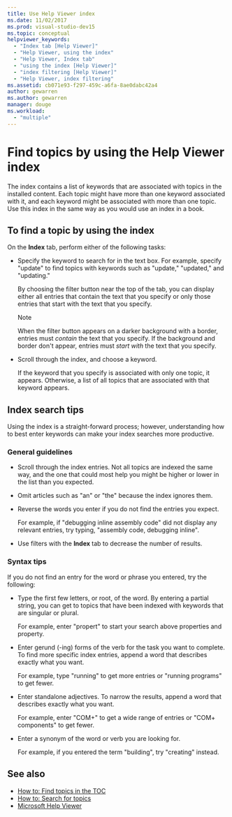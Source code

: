 ```yaml
---
title: Use Help Viewer index
ms.date: 11/02/2017
ms.prod: visual-studio-dev15
ms.topic: conceptual
helpviewer_keywords:
  - "Index tab [Help Viewer]"
  - "Help Viewer, using the index"
  - "Help Viewer, Index tab"
  - "using the index [Help Viewer]"
  - "index filtering [Help Viewer]"
  - "Help Viewer, index filtering"
ms.assetid: cb071e93-f297-459c-a6fa-8ae0dabc42a4
author: gewarren
ms.author: gewarren
manager: douge
ms.workload:
  - "multiple"
---
```

# Find topics by using the Help Viewer index

The index contains a list of keywords that are associated with topics in the installed content. Each topic might have more than one keyword associated with it, and each keyword might be associated with more than one topic. Use this index in the same way as you would use an index in a book.

## To find a topic by using the index

On the **Index** tab, perform either of the following tasks:

-   Specify the keyword to search for in the text box. For example, specify "update" to find topics with keywords such as "update," "updated," and "updating."

    By choosing the filter button near the top of the tab, you can display either all entries that contain the text that you specify or only those entries that start with the text that you specify.

    > [!NOTE]
    > When the filter button appears on a darker background with a border, entries must _contain_ the text that you specify. If the background and border don't appear, entries must _start with_ the text that you specify.

-   Scroll through the index, and choose a keyword.

    If the keyword that you specify is associated with only one topic, it appears. Otherwise, a list of all topics that are associated with that keyword appears.

## Index search tips

Using the index is a straight-forward process; however, understanding how to best enter keywords can make your index searches more productive.

### General guidelines

-   Scroll through the index entries. Not all topics are indexed the same way, and the one that could most help you might be higher or lower in the list than you expected.

-   Omit articles such as "an" or "the" because the index ignores them.

-   Reverse the words you enter if you do not find the entries you expect.

    For example, if "debugging inline assembly code" did not display any relevant entries, try typing, "assembly code, debugging inline".

-   Use filters with the **Index** tab to decrease the number of results.

### Syntax tips

If you do not find an entry for the word or phrase you entered, try the following:

-   Type the first few letters, or root, of the word. By entering a partial string, you can get to topics that have been indexed with keywords that are singular or plural.

    For example, enter "propert" to start your search above properties and property.

-   Enter gerund (-ing) forms of the verb for the task you want to complete. To find more specific index entries, append a word that describes exactly what you want.

    For example, type "running" to get more entries or "running programs" to get fewer.

-   Enter standalone adjectives. To narrow the results, append a word that describes exactly what you want.

    For example, enter "COM+" to get a wide range of entries or "COM+ components" to get fewer.

-   Enter a synonym of the word or verb you are looking for.

    For example, if you entered the term "building", try "creating" instead.

## See also

- [How to: Find topics in the TOC](../help-viewer/find-topics-toc.md)
- [How to: Search for topics](../help-viewer/find-topics.md)
- [Microsoft Help Viewer](../help-viewer/overview.md)